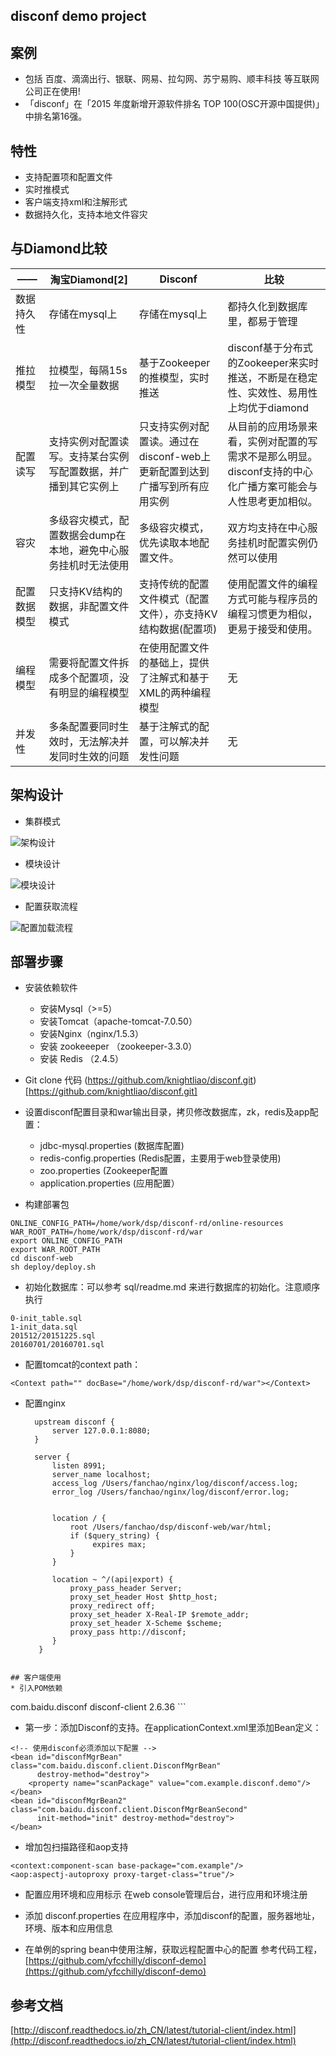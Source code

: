 ## disconf demo project


## 案例
* 包括 百度、滴滴出行、银联、网易、拉勾网、苏宁易购、顺丰科技 等互联网公司正在使用!
* 「disconf」在「2015 年度新增开源软件排名 TOP 100(OSC开源中国提供)」中排名第16强。

## 特性
* 支持配置项和配置文件
* 实时推模式
* 客户端支持xml和注解形式
* 数据持久化，支持本地文件容灾

## 与Diamond比较
—— | 淘宝Diamond[2]  | Disconf | 比较
----|------|------|----
数据持久性 | 存储在mysql上 | 存储在mysql上 | 都持久化到数据库里，都易于管理
推拉模型  | 拉模型，每隔15s拉一次全量数据 | 基于Zookeeper的推模型，实时推送  | disconf基于分布式的Zookeeper来实时推送，不断是在稳定性、实效性、易用性上均优于diamond
配置读写  | 支持实例对配置读写。支持某台实例写配置数据，并广播到其它实例上  | 只支持实例对配置读。通过在disconf-web上更新配置到达到广播写到所有应用实例  | 从目前的应用场景来看，实例对配置的写需求不是那么明显。disconf支持的中心化广播方案可能会与人性思考更加相似。
容灾  | 多级容灾模式，配置数据会dump在本地，避免中心服务挂机时无法使用  | 多级容灾模式，优先读取本地配置文件。 |  双方均支持在中心服务挂机时配置实例仍然可以使用
配置数据模型  | 只支持KV结构的数据，非配置文件模式 | 支持传统的配置文件模式（配置文件），亦支持KV结构数据(配置项) | 使用配置文件的编程方式可能与程序员的编程习惯更为相似，更易于接受和使用。
编程模型  | 需要将配置文件拆成多个配置项，没有明显的编程模型  | 在使用配置文件的基础上，提供了注解式和基于XML的两种编程模型  | 无
并发性  | 多条配置要同时生效时，无法解决并发同时生效的问题  |  基于注解式的配置，可以解决并发性问题  | 无

## 架构设计

* 集群模式

![架构设计](http://ww1.sinaimg.cn/bmiddle/60c9620fgw1ehi7wwkdtoj20nw0fz0uh.jpg)

* 模块设计

![模块设计](http://ww1.sinaimg.cn/bmiddle/60c9620fjw1eqi7cnhjp0j20e4097wfq.jpg)

* 配置获取流程

![配置加载流程](http://ww1.sinaimg.cn/bmiddle/60c9620fjw1eqj9zzgc7yj20b20pn41v.jpg)

## 部署步骤

* 安装依赖软件
   - 安装Mysql（>=5）
   - 安装Tomcat（apache-tomcat-7.0.50）
   - 安装Nginx（nginx/1.5.3）
   - 安装 zookeeeper （zookeeper-3.3.0）
   - 安装 Redis （2.4.5）

* Git clone 代码
    (https://github.com/knightliao/disconf.git)[https://github.com/knightliao/disconf.git]

* 设置disconf配置目录和war输出目录，拷贝修改数据库，zk，redis及app配置：
   - jdbc-mysql.properties (数据库配置) 
   - redis-config.properties (Redis配置，主要用于web登录使用) 
   - zoo.properties (Zookeeper配置
   - application.properties (应用配置）

* 构建部署包
```
ONLINE_CONFIG_PATH=/home/work/dsp/disconf-rd/online-resources WAR_ROOT_PATH=/home/work/dsp/disconf-rd/war 
export ONLINE_CONFIG_PATH 
export WAR_ROOT_PATH 
cd disconf-web 
sh deploy/deploy.sh
```

* 初始化数据库：可以参考 sql/readme.md 来进行数据库的初始化。注意顺序执行
```
0-init_table.sql
1-init_data.sql
201512/20151225.sql
20160701/20160701.sql
```

* 配置tomcat的context path：
```
<Context path="" docBase="/home/work/dsp/disconf-rd/war"></Context>
```

* 配置nginx
  ```
    upstream disconf {
        server 127.0.0.1:8080;
    }   
    
    server {
        listen 8991;
        server_name localhost;
        access_log /Users/fanchao/nginx/log/disconf/access.log;
        error_log /Users/fanchao/nginx/log/disconf/error.log;
    
    
        location / { 
            root /Users/fanchao/dsp/disconf-web/war/html;
            if ($query_string) {
                 expires max;
            }   
        }   
    
        location ~ ^/(api|export) {
            proxy_pass_header Server;
            proxy_set_header Host $http_host;
            proxy_redirect off;
            proxy_set_header X-Real-IP $remote_addr;
            proxy_set_header X-Scheme $scheme;
            proxy_pass http://disconf;
        }   
     } 
```

## 客户端使用
* 引入POM依赖
```
<dependency>
      <groupId>com.baidu.disconf</groupId>
      <artifactId>disconf-client</artifactId>
      <version>2.6.36</version>
</dependency>
```

* 第一步：添加Disconf的支持。在applicationContext.xml里添加Bean定义：
```
<!-- 使用disconf必须添加以下配置 -->
<bean id="disconfMgrBean" class="com.baidu.disconf.client.DisconfMgrBean"
      destroy-method="destroy">
    <property name="scanPackage" value="com.example.disconf.demo"/>
</bean>
<bean id="disconfMgrBean2" class="com.baidu.disconf.client.DisconfMgrBeanSecond"
      init-method="init" destroy-method="destroy">
</bean>
```

* 增加包扫描路径和aop支持
```
<context:component-scan base-package="com.example"/>
<aop:aspectj-autoproxy proxy-target-class="true"/>
```

* 配置应用环境和应用标示
在web console管理后台，进行应用和环境注册

* 添加 disconf.properties
在应用程序中，添加disconf的配置，服务器地址，环境、版本和应用信息

* 在单例的spring  bean中使用注解，获取远程配置中心的配置
参考代码工程，[https://github.com/yfcchilly/disconf-demo](https://github.com/yfcchilly/disconf-demo)

## 参考文档
[http://disconf.readthedocs.io/zh_CN/latest/tutorial-client/index.html](http://disconf.readthedocs.io/zh_CN/latest/tutorial-client/index.html)